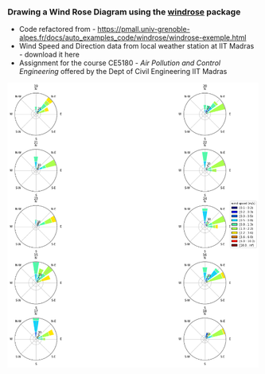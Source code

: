 ### Drawing a Wind Rose Diagram using the [windrose](https://github.com/python-windrose/windrose) package
* Code refactored from - https://pmall.univ-grenoble-alpes.fr/docs/auto_examples_code/windrose/windrose-exemple.html
* Wind Speed and Direction data from local weather station at IIT Madras - download it here []()
* Assignment for the course CE5180 - _Air Pollution and Control Engineering_ offered by the Dept of Civil Engineering IIT Madras

![](https://github.com/pHequals7/Enivronmental_and_GIS/blob/master/wind_rose_diagram/windrose2.png)
